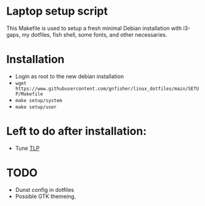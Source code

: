 # Laptop setup script

This Makefile is used to setup a fresh minimal Debian installation with i3-gaps,
my dotfiles, fish shell, some fonts, and other necessaries.

# Installation

- Login as root to the new debian installation
- `wget
  https://www.githubusercontent.com/gnfisher/linux_dotfiles/main/SETUP/Makefile`
- `make setup/system`
- `make setup/user`

# Left to do after installation:

- Tune [TLP](https://linrunner.de/tlp/installation/debian.html)




# TODO

- Dunst config in dotfiles
- Possible GTK themeing.
